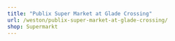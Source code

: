 ```yaml
---
title: "Publix Super Market at Glade Crossing"
url: /weston/publix-super-market-at-glade-crossing/
shop: Supermarkt
---
```

